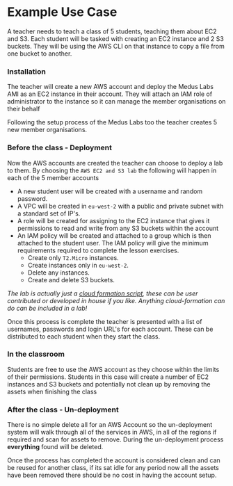 # Example Use Case

A teacher needs to teach a class of 5 students, teaching them about EC2 and S3. Each student will be tasked with creating an EC2 instance and 2 S3 buckets. They will be using the AWS CLI on that instance to copy a file from one bucket to another.

### Installation

The teacher will create a new AWS account and deploy the Medus Labs AMI as an EC2 instance in their account. They will attach an IAM role of administrator to the instance so it can manage the member organisations on their behalf

Following the setup process of the Medus Labs too the teacher creates 5 new member organisations.

### Before the class - Deployment 

Now the AWS accounts are created the teacher can choose to deploy a lab to them. By choosing the `AWS EC2 and S3 lab` the following will happen in each of the 5 member accounts

- A new student user will be created with a username and random password.
- A VPC will be created in `eu-west-2` with a public and private subnet with a standard set of IP's.
- A role will be created for assigning to the EC2 instance that gives it permissions to read and write from any S3 buckets within the account
- An IAM policy will be created and attached to a group which is then attached to the student user. The IAM policy will give the minimum requirements required to complete the lesson exercises.
    - Create only `T2.Micro` instances.
    - Create instances only in `eu-west-2`.
    - Delete any instances.
    - Create and delete S3 buckets.
    
_The lab is actually just a [cloud formation script](https://aws.amazon.com/cloudformation/), these can be user contributed or developed in house if you like. Anything cloud-formation can do can be included in a lab!_

Once this process is complete the teacher is presented with a list of usernames, passwords and login URL's for each account. These can be distributed to each student when they start the class.

### In the classroom

Students are free to use the AWS account as they choose within the limits of their permissions. Students in this case will create a number of EC2 instances and S3 buckets and potentially not clean up by removing the assets when finishing the class

### After the class - Un-deployment

There is no simple delete all for an AWS Account so the un-deployment system will walk through all of the services in AWS, in all of the regions if required and scan for assets to remove. During the un-deployment process __everything__ found will be deleted.

Once the process has completed the account is considered clean and can be reused for another class, if its sat idle for any period now all the assets have been removed there should be no cost in having the account setup.
 
